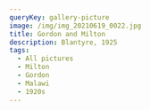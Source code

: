 ```yaml
---
queryKey: gallery-picture
image: /img/img_20210619_0022.jpg
title: Gordon and Milton
description: Blantyre, 1925
tags:
  - All pictures
  - Milton
  - Gordon
  - Malawi
  - 1920s
---
```

